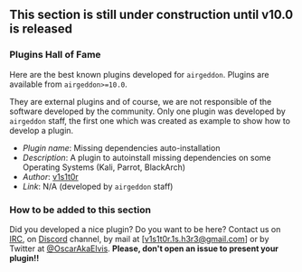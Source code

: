 ## This section is still under construction until v10.0 is released

### Plugins Hall of Fame

Here are the best known plugins developed for `airgeddon`. Plugins are available from `airgeddon>=10.0`.

They are external plugins and of course, we are not responsible of the software developed by the community. Only one plugin was developed by `airgeddon` staff, the first one which was created as example to show how to develop a plugin.

 - _Plugin name_: Missing dependencies auto-installation
 - _Description_: A plugin to autoinstall missing dependencies on some Operating Systems (Kali, Parrot, BlackArch)
 - _Author_: [v1s1t0r]
 - _Link_: N/A (developed by `airgeddon` staff)

### How to be added to this section

Did you developed a nice plugin? Do you want to be here? Contact us on [IRC], on [Discord] channel, by mail at [v1s1t0r.1s.h3r3@gmail.com] or by Twitter at [@OscarAkaElvis]. **Please, don't open an issue to present your plugin!!**

[v1s1t0r]: https://github.com/v1s1t0r1sh3r3
[Discord]: https://discord.gg/sQ9dgt9
[IRC]: https://webchat.freenode.net/
[@OscarAkaElvis]: https://twitter.com/OscarAkaElvis
